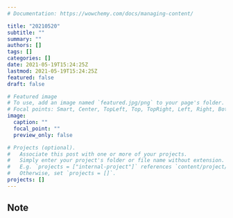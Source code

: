 ```yaml
---
# Documentation: https://wowchemy.com/docs/managing-content/

title: "20210520"
subtitle: ""
summary: ""
authors: []
tags: []
categories: []
date: 2021-05-19T15:24:25Z
lastmod: 2021-05-19T15:24:25Z
featured: false
draft: false

# Featured image
# To use, add an image named `featured.jpg/png` to your page's folder.
# Focal points: Smart, Center, TopLeft, Top, TopRight, Left, Right, BottomLeft, Bottom, BottomRight.
image:
  caption: ""
  focal_point: ""
  preview_only: false

# Projects (optional).
#   Associate this post with one or more of your projects.
#   Simply enter your project's folder or file name without extension.
#   E.g. `projects = ["internal-project"]` references `content/project/deep-learning/index.md`.
#   Otherwise, set `projects = []`.
projects: []
---
```


## Note


